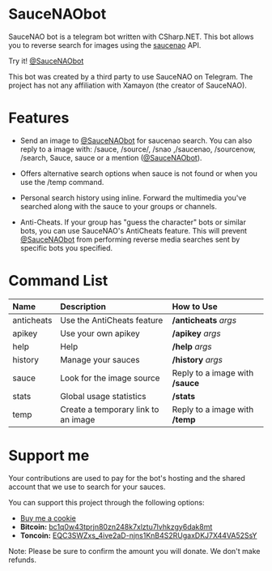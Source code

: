 # SauceNAObot

SauceNAO bot is a telegram bot written with CSharp.NET. This bot allows you to reverse search for images using the [saucenao](https://saucenao.com/) API.

Try it! [@SauceNAObot](https://t.me/SauceNAObot)

This bot was created by a third party to use SauceNAO on Telegram. The project has not any affiliation with Xamayon (the creator of SauceNAO).

# Features

- Send an image to [@SauceNAObot](https://t.me/SauceNAObot) for saucenao search. You can also reply to a image with: /sauce, /source/, /snao ,/saucenao, /sourcenow, /search, Sauce, sauce or a mention \([@SauceNAObot](https://t.me/SauceNAObot)\).

- Offers alternative search options when sauce is not found or when you use the /temp command.

- Personal search history using inline. Forward the multimedia you've searched along with the sauce to your groups or channels.

- Anti-Cheats. If your group has "guess the character" bots or similar bots, you can use SauceNAO's AntiCheats feature. This will prevent [@SauceNAObot](https://t.me/SauceNAObot) from performing reverse media searches sent by specific bots you specified.

# Command List

| Name       | Description                         | How to Use                       |
| :--------- | :---------------------------------- | :------------------------------- |
| anticheats | Use the AntiCheats feature          | **/anticheats** _args_           |
| apikey     | Use your own apikey                 | **/apikey** _args_               |
| help       | Help                                | **/help** _args_                 |
| history    | Manage your sauces                  | **/history** _args_              |
| sauce      | Look for the image source           | Reply to a image with **/sauce** |
| stats      | Global usage statistics             | **/stats**                       |
| temp       | Create a temporary link to an image | Reply to a image with **/temp**  |

# Support me

Your contributions are used to pay for the bot's hosting and the shared account that we use to search for your sauces.

You can support this project through the following options:

- [Buy me a cookie](https://www.buymeacoffee.com/eptagone)
- **Bitcoin:** [bc1q0w43tprjn80zn248k7xlztu7lvhkzgy6dak8mt](bitcoin:BC1Q0W43TPRJN80ZN248K7XLZTU7LVHKZGY6DAK8MT?label=MyCoffe&message=Invite%20me%20for%20a%20coffee)
- **Toncoin:** [EQC3SWZxs_4ive2aD-njns1KnB4S2RUgaxDKJ7X44VA52SsY](ton://transfer/EQC3SWZxs_4ive2aD-njns1KnB4S2RUgaxDKJ7X44VA52SsY)

Note: Please be sure to confirm the amount you will donate. We don't make refunds.
